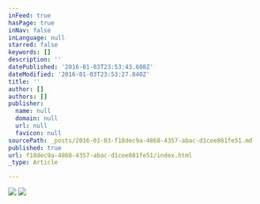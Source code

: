 ```yaml
---
inFeed: true
hasPage: true
inNav: false
inLanguage: null
starred: false
keywords: []
description: ''
datePublished: '2016-01-03T23:53:43.608Z'
dateModified: '2016-01-03T23:53:27.840Z'
title: ''
author: []
authors: []
publisher:
  name: null
  domain: null
  url: null
  favicon: null
sourcePath: _posts/2016-01-03-f18dec9a-4868-4357-abac-d1cee081fe51.md
published: true
url: f18dec9a-4868-4357-abac-d1cee081fe51/index.html
_type: Article

---
```

![](https://the-grid-user-content.s3-us-west-2.amazonaws.com/4a403043-a0f6-43b4-a3a8-2e12ae76b8c0.TIF)
![](https://the-grid-user-content.s3-us-west-2.amazonaws.com/cf38f3be-cc68-4065-9c97-4ed5d228d278.TIF)